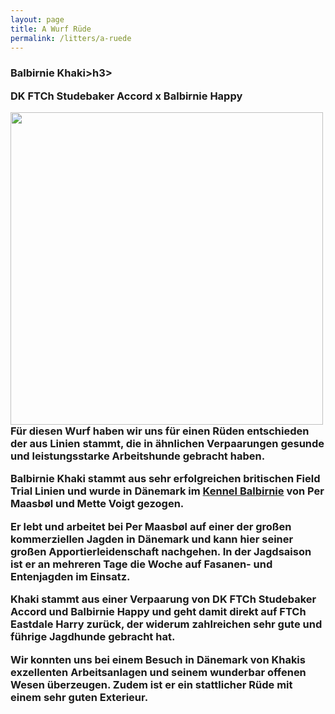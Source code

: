 ```yaml
---
layout: page
title: A Wurf Rüde
permalink: /litters/a-ruede
---
```


<h3>Balbirnie Khaki>h3>
<p>DK FTCh Studebaker Accord x Balbirnie Happy</p>
<img src="https://www.balbirnie.dk/images/images_hunde/Khaki_20151220_01.JPG" width="500" style="float:left; margin-right:5%">
Für diesen Wurf haben wir uns für einen Rüden entschieden der aus Linien stammt, die in ähnlichen Verpaarungen gesunde und leistungsstarke Arbeitshunde gebracht haben.

Balbirnie Khaki stammt aus sehr erfolgreichen britischen Field Trial Linien und wurde in Dänemark im <a href="https://www.balbirnie.dk/index.html" target="_blank">Kennel Balbirnie</a> von Per Maasbøl und Mette Voigt gezogen.


Er lebt und arbeitet bei Per Maasbøl auf einer der großen kommerziellen Jagden in Dänemark und kann hier seiner großen Apportierleidenschaft nachgehen. In der Jagdsaison ist er an mehreren Tage die Woche auf Fasanen- und Entenjagden im Einsatz.
 
Khaki stammt aus einer Verpaarung von DK FTCh Studebaker Accord und Balbirnie Happy und geht damit direkt auf FTCh Eastdale Harry zurück, der widerum zahlreichen sehr gute und führige Jagdhunde gebracht hat. 

Wir konnten uns bei einem Besuch in Dänemark von Khakis exzellenten Arbeitsanlagen und seinem wunderbar offenen Wesen überzeugen. Zudem ist er ein stattlicher Rüde mit einem sehr guten Exterieur.

